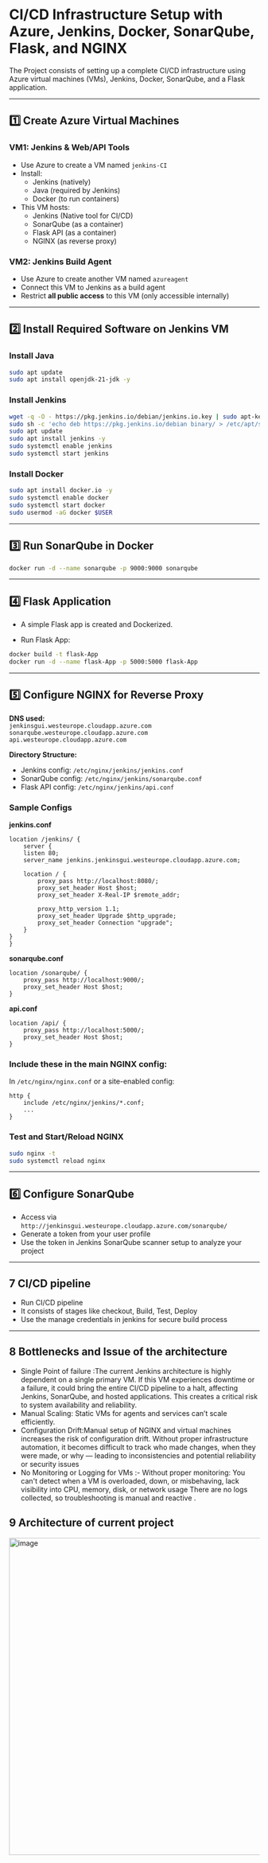 
#  CI/CD Infrastructure Setup with Azure, Jenkins, Docker, SonarQube, Flask, and NGINX
The Project consists of setting up a complete CI/CD infrastructure using Azure virtual machines (VMs), Jenkins, Docker, SonarQube, and a Flask application.

---

## 1️⃣ Create Azure Virtual Machines

### VM1: Jenkins & Web/API Tools
- Use Azure to create a VM named `jenkins-CI`
- Install:
  - Jenkins (natively)
  - Java (required by Jenkins)
  - Docker (to run containers)
- This VM hosts:
  - Jenkins (Native tool for CI/CD)
  - SonarQube (as a container)
  - Flask API (as a container)
  - NGINX (as reverse proxy)

### VM2: Jenkins Build Agent
- Use Azure to create another VM named `azureagent`
- Connect this VM to Jenkins as a build agent
- Restrict **all public access** to this VM (only accessible internally)

---

## 2️⃣ Install Required Software on Jenkins VM

### Install Java
```bash
sudo apt update
sudo apt install openjdk-21-jdk -y
```

### Install Jenkins
```bash
wget -q -O - https://pkg.jenkins.io/debian/jenkins.io.key | sudo apt-key add -
sudo sh -c 'echo deb https://pkg.jenkins.io/debian binary/ > /etc/apt/sources.list.d/jenkins.list'
sudo apt update
sudo apt install jenkins -y
sudo systemctl enable jenkins
sudo systemctl start jenkins
```

### Install Docker
```bash
sudo apt install docker.io -y
sudo systemctl enable docker
sudo systemctl start docker
sudo usermod -aG docker $USER
```

---

## 3️⃣ Run SonarQube in Docker
```bash
docker run -d --name sonarqube -p 9000:9000 sonarqube
```

---

## 4️⃣ Flask Application

- A simple Flask app is created and Dockerized.

- Run Flask App:
```bash
docker build -t flask-App
docker run -d --name flask-App -p 5000:5000 flask-App
```

---

## 5️⃣ Configure NGINX for Reverse Proxy

**DNS used:**  
`jenkinsgui.westeurope.cloudapp.azure.com`
`sonarqube.westeurope.cloudapp.azure.com`
`api.westeurope.cloudapp.azure.com`

**Directory Structure:**
- Jenkins config: `/etc/nginx/jenkins/jenkins.conf`
- SonarQube config: `/etc/nginx/jenkins/sonarqube.conf`
- Flask API config: `/etc/nginx/jenkins/api.conf`

### Sample Configs

**jenkins.conf**
```nginx
location /jenkins/ {
    server {
    listen 80;
    server_name jenkins.jenkinsgui.westeurope.cloudapp.azure.com;

    location / {
        proxy_pass http://localhost:8080/;
        proxy_set_header Host $host;
        proxy_set_header X-Real-IP $remote_addr;

        proxy_http_version 1.1;
        proxy_set_header Upgrade $http_upgrade;
        proxy_set_header Connection "upgrade";
    }
}
}
```

**sonarqube.conf**
```nginx
location /sonarqube/ {
    proxy_pass http://localhost:9000/;
    proxy_set_header Host $host;
}
```

**api.conf**
```nginx
location /api/ {
    proxy_pass http://localhost:5000/;
    proxy_set_header Host $host;
}
```

### Include these in the main NGINX config:
In `/etc/nginx/nginx.conf` or a site-enabled config:
```nginx
http {
    include /etc/nginx/jenkins/*.conf;
    ...
}
```

### Test and Start/Reload NGINX
```bash
sudo nginx -t
sudo systemctl reload nginx
```

---

## 6️⃣ Configure SonarQube

- Access via `http://jenkinsgui.westeurope.cloudapp.azure.com/sonarqube/`
- Generate a token from your user profile
- Use the token in Jenkins SonarQube scanner setup to analyze your project

---
## 7 CI/CD pipeline

- Run CI/CD pipeline
- It consists of stages like checkout, Build, Test, Deploy 
- Use the manage credentials in jenkins for secure build process

---
## 8 Bottlenecks and Issue of the architecture

- Single Point of failure :The current Jenkins architecture is highly dependent on a single primary VM. If this VM experiences downtime or a failure, it could bring the entire CI/CD pipeline to a halt, affecting Jenkins, SonarQube, and hosted applications. This creates a critical risk to system availability and reliability.
- Manual Scaling: Static VMs for agents and services can’t scale efficiently.
- Configuration Drift:Manual setup of NGINX and virtual machines increases the risk of configuration drift. Without proper infrastructure automation, it becomes difficult to track who made changes, when they were made, or why — leading to inconsistencies and potential reliability or security issues
- No Monitoring or Logging for VMs :- Without proper monitoring: You can't detect when a VM is overloaded, down, or misbehaving, lack visibility into CPU, memory, disk, or network usage There are no logs collected, so troubleshooting is manual and reactive .

## 9 Architecture of current project
  <img width="638" alt="image" src="https://github.com/user-attachments/assets/6daf77c6-6ff4-4767-b259-072799ca0f47" />



